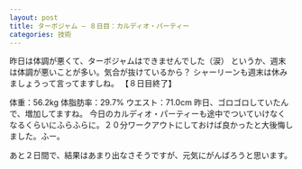 ```yaml
---
layout: post
title: ターボジャム – ８日目：カルディオ・パーティー
categories: 技術
---
```


昨日は体調が悪くて、ターボジャムはできませんでした（涙）
というか、週末は体調が悪いことが多い。気合が抜けているから？
シャーリーンも週末は休みましょうって言ってますしね。
【８日目終了】

体重：56.2kg
体脂肪率：29.7%
ウエスト：71.0cm
昨日、ゴロゴロしていたんで、増加してますね。
今日のカルディオ・パーティーも途中でついていけなくなるくらいにふらふらに。２０分ワークアウトにしておけば良かったと大後悔しました。ふー。

あと２日間で、結果はあまり出なさそうですが、元気にがんばろうと思います。

